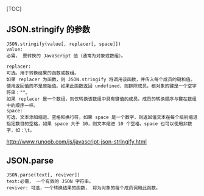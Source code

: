 [TOC]
## JSON.stringify 的参数
    JSON.stringify(value[, replacer[, space]])
    value:
    必需， 要转换的 JavaScript 值（通常为对象或数组）。

    replacer:
    可选。用于转换结果的函数或数组。
    如果 replacer 为函数，则 JSON.stringify 将调用该函数，并传入每个成员的键和值。使用返回值而不是原始值。如果此函数返回 undefined，则排除成员。根对象的键是一个空字符串：""。
    如果 replacer 是一个数组，则仅转换该数组中具有键值的成员。成员的转换顺序与键在数组中的顺序一样。
    space:
    可选，文本添加缩进、空格和换行符，如果 space 是一个数字，则返回值文本在每个级别缩进指定数目的空格，如果 space 大于 10，则文本缩进 10 个空格。space 也可以使用非数字，如：\t。
   
http://www.runoob.com/js/javascript-json-stringify.html

## JSON.parse
    JSON.parse(text[, reviver])
    text:必需， 一个有效的 JSON 字符串。
    reviver: 可选，一个转换结果的函数， 将为对象的每个成员调用此函数。
